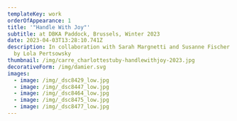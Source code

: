 ```yaml
---
templateKey: work
orderOfAppearance: 1
title: '"Handle With Joy"'
subtitle: at DBKA Paddock, Brussels, Winter 2023
date: 2023-04-03T13:28:10.741Z
description: In collaboration with Sarah Margnetti and Susanne Fischer. Pictures
  by Lola Pertsowsky
thumbnail: /img/carre_charlottestuby-handlewithjoy-2023.jpg
decorativeForm: /img/damier.svg
images:
  - image: /img/_dsc8429_low.jpg
  - image: /img/_dsc8447_low.jpg
  - image: /img/_dsc8464_low.jpg
  - image: /img/_dsc8475_low.jpg
  - image: /img/_dsc8477_low.jpg
---
```

